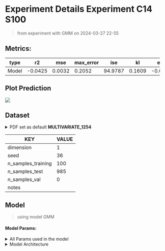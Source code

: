 # Experiment Details Experiment C14 S100
> from experiment with GMM
> on 2024-03-27 22-55
## Metrics:
                                                                     
| type  | r2      | mse    | max_error | ise     | kl     | evs     |
|-------|---------|--------|-----------|---------|--------|---------|
| Model | -0.0425 | 0.0032 | 0.2052    | 94.9787 | 0.1609 | -0.0413 |
                                                                     
## Plot Prediction

<img src="/Users/duccio/Documents/GitHub/Gaussian-Mixture-Neural-Network/script/utils/../../result/GMM/50bd47 Experiment C14 
S100/pdf_50bd47.png">

## Dataset

<details><summary>PDF set as default <b>MULTIVARIATE_1254</b></summary>

#### Dimension 1
                                      
| type        | rate | weight |      |
|-------------|------|--------|------|
| exponential | 1    | 0.2    |      |
| logistic    | 4    | 0.8    | 0.25 |
| logistic    | 5.5  | 0.7    | 0.3  |
| exponential | -1   | 0.25   | -10  |
                                      
</details>
                              
| KEY                | VALUE |
|--------------------|-------|
| dimension          | 1     |
| seed               | 36    |
| n_samples_training | 100   |
| n_samples_test     | 985   |
| n_samples_val      | 0     |
| notes              |       |
                              
## Model
> using model GMM
#### Model Params:
<details><summary>All Params used in the model </summary>

                            
| KEY          | VALUE     |
|--------------|-----------|
| n_components | 6         |
| n_init       | 100       |
| max_iter     | 100       |
| init_params  | k-means++ |
| random_state | 85        |
                            
</details>

<details><summary>Model Architecture </summary>

GaussianMixture(init_params='k-means++', n_components=6, n_init=100,
                random_state=85)
</details>

